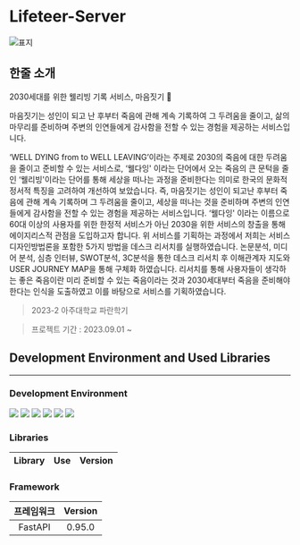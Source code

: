 # Lifeteer-Server
![표지](https://github.com/Ajou-Lifeteer/Lifeteer-iOS/assets/79050615/91d509b4-db54-42c2-8cfb-bc4a1ea43ed0)

## 한줄 소개
2030세대를 위한 웰리빙 기록 서비스, 마음짓기 🌿

마음짓기는 성인이 되고 난 후부터 죽음에 관해 계속 기록하여 그 두려움을 줄이고, 
삶의 마무리를 준비하며 주변의 인연들에게 감사함을 전할 수 있는 경험을 제공하는 서비스입니다.

‘WELL DYING from to WELL LEAVING’이라는 주제로 2030의 죽음에 대한 두려움을 줄이고 준비할 수 있는 서비스로, ‘웰다잉' 이라는 단어에서 오는 죽음의 큰 문턱을 줄인 ‘웰리빙'이라는 단어를 통해 세상을 떠나는 과정을 준비한다는 의미로 한국의 문화적 정서적 특징을 고려하여 개선하여 보았습니다. 즉, 마음짓기는 성인이 되고난 후부터 죽음에 관해 계속 기록하며 그 두려움을 줄이고, 세상을 떠나는 것을 준비하며 주변의 인연들에게 감사함을 전할 수 있는 경험을 제공하는 서비스입니다. ‘웰다잉' 이라는 이름으로 60대 이상의 사용자를 위한 한정적 서비스가 아닌 2030을 위한 서비스의 창출을 통해 에이지리스적 관점을 도입하고자 합니다. 위 서비스를 기획하는 과정에서 저희는 서비스디자인방법론을 포함한 5가지 방법을 데스크 리서치를 실행하였습니다. 논문분석, 미디어 분석, 심층 인터뷰, SWOT분석, 3C분석을 통한 데스크 리서치 후 이해관계자 지도와 USER JOURNEY MAP을 통해 구체화 하였습니다. 리서치를 통해 사용자들이 생각하는 좋은 죽음이란 미리 준비할 수 있는 죽음이라는 것과 2030세대부터 죽음을 준비해야한다는 인식을 도출하였고 이를 바탕으로 서비스를 기획하였습니다.

> 2023-2 아주대학교 파란학기

> 프로젝트 기간 : 2023.09.01 ~ 


## Development Environment and Used Libraries
---

### Development Environment
<img src ="https://img.shields.io/badge/FastAPI-0.95.0-005571?logo=FastAPI">
<img src ="https://img.shields.io/badge/docker-24.0.4-%230db7ed?logo=docker">
<img src ="https://img.shields.io/badge/python-3.11.3-3670A0?logo=python">
<img src ="https://img.shields.io/badge/ubuntu-22.04-E95420?logo=ubuntu">
<img src ="https://img.shields.io/badge/mongoDB-4.2-%234ea94b?logo=MongoDB">
<img src ="https://img.shields.io/badge/mariaDB-11.0-003545?logo=mariaDB">

### Libraries

Library | Use | Version
:---------:|:----------:|:---------:



### Framework

프레임워크 | Version
:---------:|:----------:
 FastAPI | 0.95.0